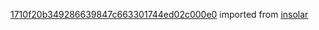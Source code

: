 [1710f20b349286639847c663301744ed02c000e0](https://github.com/insolar/insolar/commit/1710f20b349286639847c663301744ed02c000e0) imported from [insolar](https://github.com/insolar/insolar)
